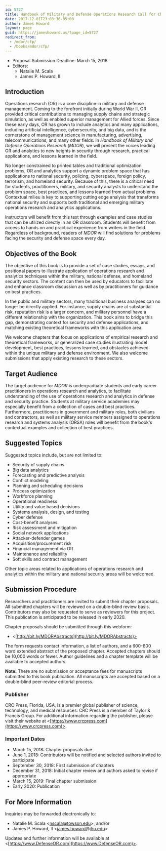 ```yaml
---
id: 5727
title: Handbook of Military and Defense Operations Research Call for Chapter Proposals
date: 2017-12-01T23:03:36-05:00
author: James Howard
layout: page
guid: https://jameshoward.us/?page_id=5727
redirect_from:
  - /mdor/cfp/
  - /books/mdor/cfp/
---
```


*   Proposal Submission Deadline: March 15, 2018
*   Editors:
    *   Natalie M. Scala 
    *   James P. Howard, II 

## Introduction

Operations research (OR) is a core discipline in military and defense
management. Coming to the forefront initially during World War II,
OR provided critical contributions to managing supply chains and
strategic simulation, as well as enabled superior management for
Allied forces. Since these early days, OR has grown to include
analytics and many applications, including artificial intelligence,
cybersecurity, and big data, and is the cornerstone of management
science in manufacturing, advertising, telecommunications, and many
other fields. In _Handbook of Military and Defense Operations
Research_ (_MDOR_), we will present the voices leading OR and
analytics to new heights in security through research, practical
applications, and lessons learned in the field.

No longer constrained to printed tables and traditional optimization
problems, OR and analytics support a dynamic problem space that has
applications to national security, policing, cyberspace, foreign
policy, terrorism, and homeland security. Because of this, there
is a critical need for students, practitioners, military, and
security analysts to understand the problem space, best practices,
and lessons learned from actual problems. Contextual milieu is key
to supporting cutting edge analysis that transforms national security
and supports both traditional and emerging military operations
research and analytics applications.

Instructors will benefit from this text through examples and case
studies that can be utilized directly in an OR classroom. Students
will benefit from access to hands on and practical experience from
writers in the field. Regardless of background, readers of _MDOR_
will find solutions for problems facing the security and defense
space every day.

## Objectives of the Book

The objective of this book is to provide a set of case studies,
essays, and positional papers to illustrate application of operations
research and analytics techniques within the military, national
defense, and homeland security sectors. The content can then be
used by educators to facilitate and enhance classroom discussion
as well as by practitioners for guidance on best practices.

In the public and military sectors, many traditional business
analyses can no longer be directly applied. For instance, supply
chains are at substantial risk, reputation risk is a larger concern,
and military personnel have a different relationship with the
organization. This book aims to bridge this gap, demonstrating
context for security and defense applications, and matching existing
theoretical frameworks with this application area.

We welcome chapters that focus on applications of empirical research
and theoretical frameworks, or generalized case studies illustrating
model development, best practices, lessons learned, and obstacles
achieved within the unique military and defense environment. We
also welcome submissions that apply existing research to these
sectors.

## Target Audience

The target audience for _MDOR_ is undergraduate students and early
career practitioners in operations research and analytics, to
facilitate understanding of the use of operations research and
analytics in defense and security practice. Students at military
service academies may especially benefit from a collection of cases
and best practices. Furthermore, practitioners in government and
military roles, both civilians and contractors, as well as military
service members assigned to operations research and systems analysis
(ORSA) roles will benefit from the book's contextual examples and
collection of best practices.

## Suggested Topics

Suggested topics include, but are not limited to:

*   Security of supply chains
*   Big data analytics
*   Forecasting and predictive analysis
*   Conflict modeling
*   Planning and scheduling decisions
*   Process optimization
*   Workforce planning
*   Operational readiness
*   Utility and value based decisions
*   Systems analysis, design, and testing
*   Cyber defense
*   Cost-benefit analyses
*   Risk assessment and mitigation
*   Social network applications
*   Attacker-defender games
*   Acquisition/procurement risk
*   Financial management via OR
*   Maintenance and reliability
*   Soft skills and contract management

Other topic areas related to applications of operations research
and analytics within the military and national security areas will
be welcomed.

## Submission Procedure

Researchers and practitioners are invited to submit their chapter
proposals. All submitted chapters will be reviewed on a double-blind
review basis. Contributors may also be requested to serve as reviewers
for this project. This publication is anticipated to be released
in early 2020.

Chapter proposals should be submitted through this webform:

*   <[http://bit.ly/MDORAbstracts](http://bit.ly/MDORAbstracts)>

The form requests contact information, a list of authors, and a
600-800 word extended abstract of the proposed chapter. Accepted
chapters should be 10,000 words or fewer. Author guidelines and a
chapter template will be available to accepted authors.

**Note:** There are no submission or acceptance fees for manuscripts
submitted to this book publication. All manuscripts are accepted
based on a double-blind peer-review editorial process.

### Publisher

CRC Press, Florida, USA, is a premier global publisher of science,
technology, and medical resources. CRC Press is a member of Taylor
& Francis Group. For additional information regarding the publisher,
please visit their website at
<[https://www.crcpress.com](https://www.crcpress.com)>.


### Important Dates

*   March 15, 2018: Chapter proposals due
*   June 1, 2018: Contributors will be notified and selected authors invited to participate
*   September 30, 2018: First submission of chapters
*   December 31, 2018: Initial chapter review and authors asked to revise if appropriate
*   March 15, 2019: Final chapter submission
*   Early 2020: Publication

## For More Information

Inquiries may be forwarded electronically to:

*   Natalie M. Scala <[nscala@towson.edu](mailto:nscala@towson.edu)>, and/or
*   James P. Howard, II <[james.howard@jhu.edu](mailto:james.howard@jhu.edu)>

Updates and further information will be available at
<[https://www.DefenseOR.com](https://www.DefenseOR.com)>.

